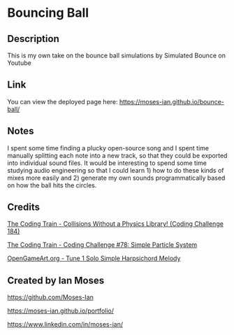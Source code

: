 # Bouncing Ball

## Description

This is my own take on the bounce ball simulations by Simulated Bounce on Youtube

## Link

You can view the deployed page here:
https://moses-ian.github.io/bounce-ball/

## Notes

I spent some time finding a plucky open-source song and I spent time manually splitting each note into a new track, so that they could be exported into individual sound files. It would be interesting to spend some time studying audio engineering so that I could learn 1) how to do these kinds of mixes more easily and 2) generate my own sounds programmatically based on how the ball hits the circles.

## Credits

[The Coding Train - Collisions Without a Physics Library! (Coding Challenge 184)](https://www.youtube.com/watch?v=dJNFPv9Mj-Y)

[The Coding Train - Coding Challenge #78: Simple Particle System](https://www.youtube.com/watch?v=UcdigVaIYAk)

[OpenGameArt.org - Tune 1 Solo Simple Harpsichord Melody](https://opengameart.org/content/midi-pack-1-24-new-tunes)

## Created by Ian Moses

https://github.com/Moses-Ian

https://moses-ian.github.io/portfolio/

https://www.linkedin.com/in/moses-ian/